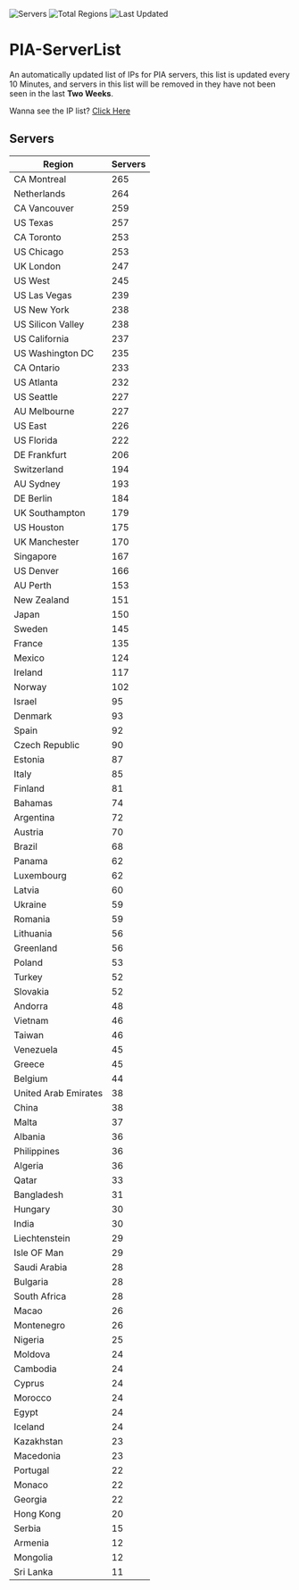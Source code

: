 ![Servers](https://img.shields.io/badge/Servers-9,950-darkgreen)
![Total Regions](https://img.shields.io/badge/Total_Regions-97-darkgreen)
![Last Updated](https://img.shields.io/badge/Last_Updated-April_29_2024_03:10_EDT-darkgreen)

# PIA-ServerList
An automatically updated list of IPs for PIA servers, this list is updated every 10 Minutes, and servers in this list will be removed in they have not been seen in the last **Two Weeks**.

Wanna see the IP list? [Click Here](./servers.json)

## Servers
| Region               | Servers |
|----------------------|---------|
| CA Montreal | 265 |
| Netherlands | 264 |
| CA Vancouver | 259 |
| US Texas | 257 |
| CA Toronto | 253 |
| US Chicago | 253 |
| UK London | 247 |
| US West | 245 |
| US Las Vegas | 239 |
| US New York | 238 |
| US Silicon Valley | 238 |
| US California | 237 |
| US Washington DC | 235 |
| CA Ontario | 233 |
| US Atlanta | 232 |
| US Seattle | 227 |
| AU Melbourne | 227 |
| US East | 226 |
| US Florida | 222 |
| DE Frankfurt | 206 |
| Switzerland | 194 |
| AU Sydney | 193 |
| DE Berlin | 184 |
| UK Southampton | 179 |
| US Houston | 175 |
| UK Manchester | 170 |
| Singapore | 167 |
| US Denver | 166 |
| AU Perth | 153 |
| New Zealand | 151 |
| Japan | 150 |
| Sweden | 145 |
| France | 135 |
| Mexico | 124 |
| Ireland | 117 |
| Norway | 102 |
| Israel | 95 |
| Denmark | 93 |
| Spain | 92 |
| Czech Republic | 90 |
| Estonia | 87 |
| Italy | 85 |
| Finland | 81 |
| Bahamas | 74 |
| Argentina | 72 |
| Austria | 70 |
| Brazil | 68 |
| Panama | 62 |
| Luxembourg | 62 |
| Latvia | 60 |
| Ukraine | 59 |
| Romania | 59 |
| Lithuania | 56 |
| Greenland | 56 |
| Poland | 53 |
| Turkey | 52 |
| Slovakia | 52 |
| Andorra | 48 |
| Vietnam | 46 |
| Taiwan | 46 |
| Venezuela | 45 |
| Greece | 45 |
| Belgium | 44 |
| United Arab Emirates | 38 |
| China | 38 |
| Malta | 37 |
| Albania | 36 |
| Philippines | 36 |
| Algeria | 36 |
| Qatar | 33 |
| Bangladesh | 31 |
| Hungary | 30 |
| India | 30 |
| Liechtenstein | 29 |
| Isle OF Man | 29 |
| Saudi Arabia | 28 |
| Bulgaria | 28 |
| South Africa | 28 |
| Macao | 26 |
| Montenegro | 26 |
| Nigeria | 25 |
| Moldova | 24 |
| Cambodia | 24 |
| Cyprus | 24 |
| Morocco | 24 |
| Egypt | 24 |
| Iceland | 24 |
| Kazakhstan | 23 |
| Macedonia | 23 |
| Portugal | 22 |
| Monaco | 22 |
| Georgia | 22 |
| Hong Kong | 20 |
| Serbia | 15 |
| Armenia | 12 |
| Mongolia | 12 |
| Sri Lanka | 11 |